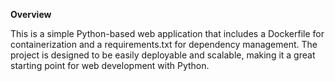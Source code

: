 **Overview**

This is a simple Python-based web application that includes a Dockerfile for containerization and a requirements.txt for dependency management. The project is designed to be easily deployable and scalable, making it a great starting point for web development with Python.
